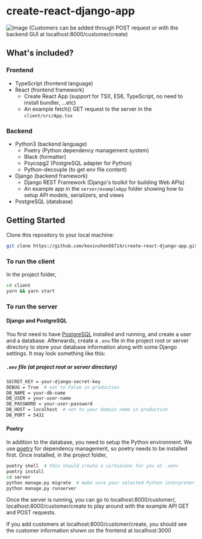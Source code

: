 # create-react-django-app

![Image](https://user-images.githubusercontent.com/11501902/169211080-f0beca5a-ccb9-430a-8609-266e458d5ec0.png)
(Customers can be added through POST request or with the backend GUI at localhost:8000/customer/create)

## What's included?

### Frontend

- TypeScript (frontend language)
- React (frontend framework)
  - Create React App (support for TSX, ES6, TypeScript, no need to install bundler, ...etc)
  - An example fetch() GET request to the server in the `client/src/App.tsx`

### Backend

- Python3 (backend language)
  - Poetry (Python dependency management system)
  - Black (formatter)
  - Psycopg2 (PostgreSQL adapter for Python)
  - Python-decouple (to get env file content)
- Django (backend framework)
  - Django REST Framework (Django's toolkit for building Web APIs)
  - An example app in the `server/exampleApp` folder showing how to setup API models, serializers, and views
- PostgreSQL (database)

## Getting Started

Clone this repository to your local machine:

```bash
git clone https://github.com/kevinshen56714/create-react-django-app.git
```

### To run the client

In the project folder,

```bash
cd client
yarn && yarn start
```

### To run the server

#### Django and PostgreSQL

You first need to have [PostgreSQL](https://www.postgresql.org/download/) installed and running, and create a user and a database. Afterwards, create a `.env` file in the project root or server directory to store your database information along with some Django settings. It may look something like this:

##### `.env` file (at project root or server directory)

```bash
SECRET_KEY = your-django-secret-key
DEBUG = True  # set to False in production
DB_NAME = your-db-name
DB_USER = your-user-name
DB_PASSWORD = your-user-password
DB_HOST = localhost  # set to your domain name in production
DB_PORT = 5432
```

#### Poetry

In addition to the database, you need to setup the Python environment. We use [poetry](https://python-poetry.org/docs/#installation) for dependency management, so poetry needs to be installed first. Once installed, in the project folder,

```bash
poetry shell  # this should create a virtualenv for you at .venv
poetry install
cd server
python manage.py migrate  # make sure your selected Python interpreter is the one in .venv
python manage.py runserver
```

Once the server is running, you can go to localhost:8000/customer/, localhost:8000/customer/create to play around with the example API GET and POST requests.

If you add customers at localhost:8000/customer/create, you should see the customer information shown on the frontend at localhost:3000

